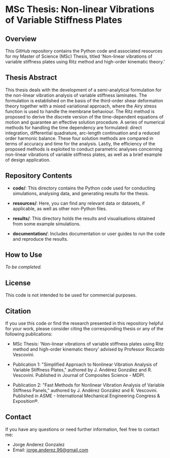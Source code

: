# MSc Thesis: Non-linear Vibrations of Variable Stiffness Plates

## Overview

This GitHub repository contains the Python code and associated resources for my Master of Science (MSc) Thesis, titled 'Non-linear vibrations of variable stiffness plates using Ritz method and high-order kinematic theory.'

## Thesis Abstract

<!-- <p style="text-align: justify;"> -->
This thesis deals with the development of a semi-analytical formulation for the non-linear vibration analysis of variable stiffness laminates. The formulation is established on the basis of the third-order shear deformation theory together with a mixed variational approach, where the Airy stress function is used to handle the membrane behaviour. The Ritz method is proposed to derive the discrete version of the time-dependent equations of motion and guarantee an effective solution procedure. A series of numerical methods for handling the time dependency are formulated: direct integration, differential quadrature, arc-length continuation and a reduced order harmonic balance. These four solution methods are compared in terms of accuracy and time for the analysis. Lastly, the efficiency of the proposed methods is exploited to conduct parametric analyses concerning non-linear vibrations of variable stiffness plates, as well as a brief example of design application.
<!-- </p> -->

## Repository Contents

- **code/**: This directory contains the Python code used for conducting simulations, analysing data, and generating results for the thesis.

- **resources/**: Here, you can find any relevant data or datasets, if applicable, as well as other non-Python files.

- **results/**: This directory holds the results and visualisations obtained from some example simulations.

- **documentation/**: Includes documentation or user guides to run the code and reproduce the results.

## How to Use

_To be completed._

## License

This code is not intended to be used for commercial purposes.

## Citation

If you use this code or find the research presented in this repository helpful for your work, please consider citing the corresponding thesis or any of the following publications:

- MSc Thesis: 'Non-linear vibrations of variable stiffness plates using Ritz method and high-order kinematic theory' advised by Professor Riccardo Vescovini.

- Publication 1: "Simplified Approach to Nonlinear Vibration Analysis of Variable Stiffness Plates," authored by J. Andérez González and R. Vescovini. Published in Journal of Composites Science - MDPI.

- Publication 2: "Fast Methods for Nonlinear Vibration Analysis of Variable Stiffness Panels," authored by J. Andérez González and R. Vescovini. Published in ASME - International Mechanical Engineering Congress & Exposition®.

## Contact

If you have any questions or need further information, feel free to contact me:

- Jorge Anderez Gonzalez
- Email: jorge.anderez.96@gmail.com
